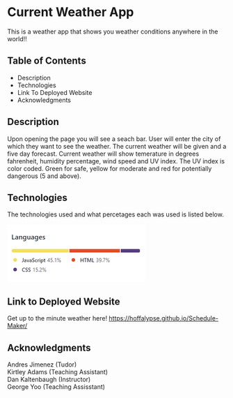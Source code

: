 # Current Weather App
This is a weather app that shows you weather conditions anywhere in the world!!


## Table of Contents
* Description
* Technologies
* Link To Deployed Website
* Acknowledgments


## Description
Upon opening the page you will see a seach bar. User will enter the city of which they want to see the weather. The current weather will be given and a five day forecast. Current weather will show temerature in degrees fahrenheit, humidity percentage, wind speed and UV index. The UV index is color coded. Green for safe, yellow for moderate and red for potentially dangerous (5 and above).


## Technologies
The technologies used and what percetages each was used is listed below.

<img src = "./main/images/tech.PNG" alt = "languages used">


## Link to Deployed Website 
Get up to the minute weather here!
https://hoffalypse.github.io/Schedule-Maker/


## Acknowledgments
Andres Jimenez (Tudor) <br>
Kirtley Adams (Teaching Assistant) <br>
Dan Kaltenbaugh (Instructor)<br>
George Yoo (Teaching Assisstant)
